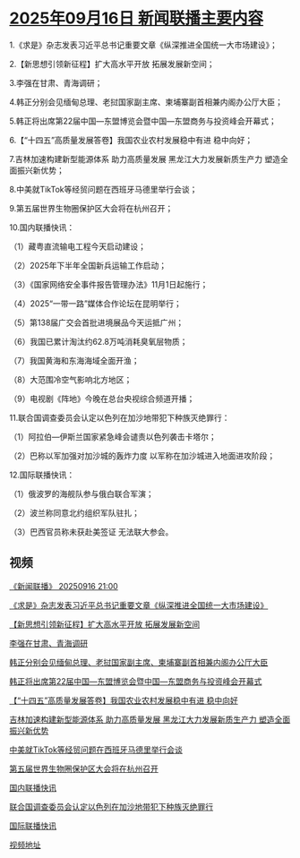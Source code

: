 # [2025年09月16日 新闻联播主要内容](https://tv.cctv.com/lm/xwlb/day/20250916.shtml)

1.《求是》杂志发表习近平总书记重要文章《纵深推进全国统一大市场建设》；

2.【新思想引领新征程】扩大高水平开放 拓展发展新空间；

3.李强在甘肃、青海调研；

4.韩正分别会见缅甸总理、老挝国家副主席、柬埔寨副首相兼内阁办公厅大臣；

5.韩正将出席第22届中国—东盟博览会暨中国—东盟商务与投资峰会开幕式；

6.【“十四五”高质量发展答卷】我国农业农村发展稳中有进 稳中向好；

7.吉林加速构建新型能源体系 助力高质量发展 黑龙江大力发展新质生产力 塑造全面振兴新优势；

8.中美就TikTok等经贸问题在西班牙马德里举行会谈；

9.第五届世界生物圈保护区大会将在杭州召开；

10.国内联播快讯：

（1）藏粤直流输电工程今天启动建设；

（2）2025年下半年全国新兵运输工作启动；

（3）《国家网络安全事件报告管理办法》11月1日起施行；

（4）2025“一带一路”媒体合作论坛在昆明举行；

（5）第138届广交会首批进境展品今天运抵广州；

（6）我国已累计淘汰约62.8万吨消耗臭氧层物质；

（7）我国黄海和东海海域全面开渔；

（8）大范围冷空气影响北方地区；

（9）电视剧《阵地》今晚在总台央视综合频道开播；

11.联合国调查委员会认定以色列在加沙地带犯下种族灭绝罪行：

（1）阿拉伯—伊斯兰国家紧急峰会谴责以色列袭击卡塔尔；

（2）巴称以军加强对加沙城的轰炸力度 以军称在加沙城进入地面进攻阶段；

12.国际联播快讯：

（1）俄波罗的海舰队参与俄白联合军演；

（2）波兰称同意北约组织军队驻扎；

（3）巴西官员称未获赴美签证 无法联大参会。

## 视频

[《新闻联播》 20250916 21:00](https://tv.cctv.com/2025/09/16/VIDEwvvoaZ9k2HMb2loncaG8250916.shtml)

[《求是》杂志发表习近平总书记重要文章《纵深推进全国统一大市场建设》](https://tv.cctv.com/2025/09/16/VIDEZGLvkLYBJmYCZN0MxOsa250916.shtml)

[【新思想引领新征程】扩大高水平开放 拓展发展新空间](https://tv.cctv.com/2025/09/16/VIDEo2xaF9BOI5G8DMPVzmpX250916.shtml)

[李强在甘肃、青海调研](https://tv.cctv.com/2025/09/16/VIDEg5KoJGwZhK32BYCdn7cr250916.shtml)

[韩正分别会见缅甸总理、老挝国家副主席、柬埔寨副首相兼内阁办公厅大臣](https://tv.cctv.com/2025/09/16/VIDEshGUiJob6SQOWY5VxspL250916.shtml)

[韩正将出席第22届中国—东盟博览会暨中国—东盟商务与投资峰会开幕式](https://tv.cctv.com/2025/09/16/VIDEWmYuO0ughuOSTnx2l6PG250916.shtml)

[【“十四五”高质量发展答卷】我国农业农村发展稳中有进 稳中向好](https://tv.cctv.com/2025/09/16/VIDEnhRvNSq8PEIBU1bjV1jC250916.shtml)

[吉林加速构建新型能源体系 助力高质量发展 黑龙江大力发展新质生产力 塑造全面振兴新优势](https://tv.cctv.com/2025/09/16/VIDEUsRfBL1JbgI2xQXHRYpx250916.shtml)

[中美就TikTok等经贸问题在西班牙马德里举行会谈](https://tv.cctv.com/2025/09/16/VIDEngZtykJ2FK3huCVOd1Th250916.shtml)

[第五届世界生物圈保护区大会将在杭州召开](https://tv.cctv.com/2025/09/16/VIDEHcXJte638zBLjlDSqmJC250916.shtml)

[国内联播快讯](https://tv.cctv.com/2025/09/16/VIDEum21NDH2bI4NWT8Z5Jy8250916.shtml)

[联合国调查委员会认定以色列在加沙地带犯下种族灭绝罪行](https://tv.cctv.com/2025/09/16/VIDE38V4DRDZhUfg2kEPYRXO250916.shtml)

[国际联播快讯](https://tv.cctv.com/2025/09/16/VIDEIhCj0wYUeXg5mb6HeAx0250916.shtml)

[视频地址](https://tv.cctv.com/lm/xwlb/day/20250916.shtml) 


